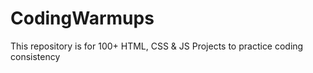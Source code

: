 # CodingWarmups
This repository is for 100+ HTML, CSS &amp; JS Projects to practice coding consistency
